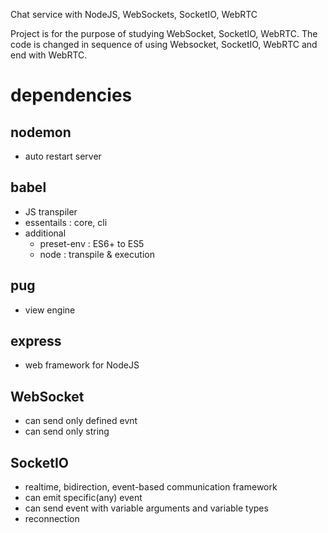 Chat service with NodeJS, WebSockets, SocketIO, WebRTC

Project is for the purpose of studying WebSocket, SocketIO, WebRTC.
The code is changed in sequence of using Websocket, SocketIO, WebRTC and end with WebRTC.

# dependencies

## nodemon

- auto restart server

## babel

- JS transpiler
- essentails : core, cli
- additional
  - preset-env : ES6+ to ES5
  - node : transpile & execution

## pug

- view engine

## express

- web framework for NodeJS

## WebSocket

- can send only defined evnt
- can send only string

## SocketIO

- realtime, bidirection, event-based communication framework
- can emit specific(any) event
- can send event with variable arguments and variable types
- reconnection
